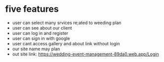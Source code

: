 # five features



- user can select many srvices re;ated to weeding plan
- user can see about our client
- user can log in and register
- user can sign in with google
- user cant access gallery and about link without login 
- our site name may plan
- out site link: https://wedding-event-management-89da0.web.app/Login
